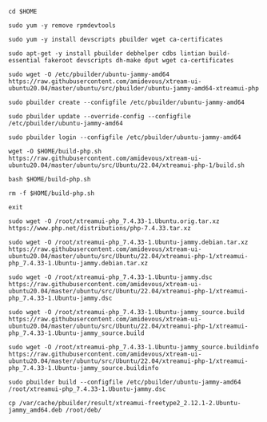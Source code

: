 `cd $HOME`

`sudo yum -y remove rpmdevtools`

`sudo yum -y install devscripts pbuilder wget ca-certificates`

`sudo apt-get -y install pbuilder debhelper cdbs lintian build-essential fakeroot devscripts dh-make dput wget ca-certificates`

`sudo wget -O /etc/pbuilder/ubuntu-jammy-amd64 https://raw.githubusercontent.com/amidevous/xtream-ui-ubuntu20.04/master/ubuntu/src/pbuilder/ubuntu-jammy-amd64-xtreamui-php`

`sudo pbuilder create --configfile /etc/pbuilder/ubuntu-jammy-amd64`

`sudo pbuilder update --override-config --configfile /etc/pbuilder/ubuntu-jammy-amd64`

`sudo pbuilder login --configfile /etc/pbuilder/ubuntu-jammy-amd64`

`wget -O $HOME/build-php.sh https://raw.githubusercontent.com/amidevous/xtream-ui-ubuntu20.04/master/ubuntu/src/Ubuntu/22.04/xtreamui-php-1/build.sh`

`bash $HOME/build-php.sh`

`rm -f $HOME/build-php.sh`

`exit`

`sudo wget -O /root/xtreamui-php_7.4.33-1.Ubuntu.orig.tar.xz https://www.php.net/distributions/php-7.4.33.tar.xz`

`sudo wget -O /root/xtreamui-php_7.4.33-1.Ubuntu-jammy.debian.tar.xz https://raw.githubusercontent.com/amidevous/xtream-ui-ubuntu20.04/master/ubuntu/src/Ubuntu/22.04/xtreamui-php-1/xtreamui-php_7.4.33-1.Ubuntu-jammy.debian.tar.xz`

`sudo wget -O /root/xtreamui-php_7.4.33-1.Ubuntu-jammy.dsc https://raw.githubusercontent.com/amidevous/xtream-ui-ubuntu20.04/master/ubuntu/src/Ubuntu/22.04/xtreamui-php-1/xtreamui-php_7.4.33-1.Ubuntu-jammy.dsc`

`sudo wget -O /root/xtreamui-php_7.4.33-1.Ubuntu-jammy_source.build https://raw.githubusercontent.com/amidevous/xtream-ui-ubuntu20.04/master/ubuntu/src/Ubuntu/22.04/xtreamui-php-1/xtreamui-php_7.4.33-1.Ubuntu-jammy_source.build`

`sudo wget -O /root/xtreamui-php_7.4.33-1.Ubuntu-jammy_source.buildinfo https://raw.githubusercontent.com/amidevous/xtream-ui-ubuntu20.04/master/ubuntu/src/Ubuntu/22.04/xtreamui-php-1/xtreamui-php_7.4.33-1.Ubuntu-jammy_source.buildinfo`

`sudo pbuilder build --configfile /etc/pbuilder/ubuntu-jammy-amd64 /root/xtreamui-php_7.4.33-1.Ubuntu-jammy.dsc`

`cp /var/cache/pbuilder/result/xtreamui-freetype2_2.12.1-2.Ubuntu-jammy_amd64.deb /root/deb/`
